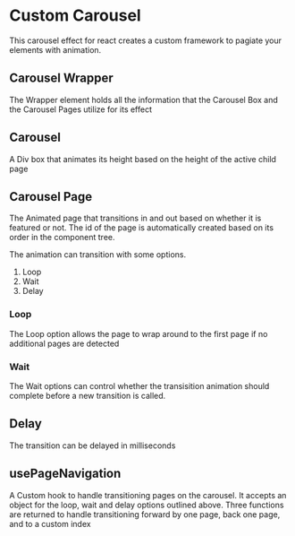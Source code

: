 # Custom Carousel 

This carousel effect for react creates a custom framework to pagiate your elements with animation.

## Carousel Wrapper
 
The Wrapper element holds all the information that the Carousel Box and the Carousel Pages utilize for its effect

## Carousel 

A Div box that animates its height based on the height of the active child page

## Carousel Page

The Animated page that transitions in and out based on whether it is featured or not. The id of the page is automatically created based on its order in the component tree. 

The animation can transition with some options.

1. Loop
2. Wait
3. Delay

### Loop 
The Loop option allows the page to wrap around to the first page if no additional pages are detected

### Wait 
The Wait options can control whether the transisition animation should complete before a new transition is called.

## Delay
The transition can be delayed in milliseconds

## usePageNavigation
A Custom hook to handle transitioning pages on the carousel.
It accepts an object for the loop, wait and delay options outlined above.
Three functions are returned to handle transitioning forward by one page, back one page, and to a custom index